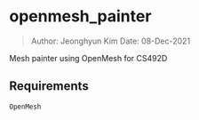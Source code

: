 # openmesh_painter
> Author: Jeonghyun Kim 
> Date: 08-Dec-2021

Mesh painter using OpenMesh for CS492D

## Requirements
```
OpenMesh
```
